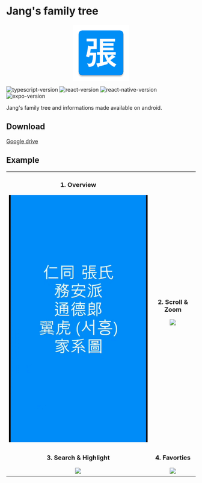 # Jang's family tree

<img src="./assets/icon.png" width="150" height="150" style="display:block;margin:0 auto">

![typescript-version](https://img.shields.io/github/package-json/dependency-version/jhoijune/family-tree/dev/typescript)
![react-version](https://img.shields.io/github/package-json/dependency-version/jhoijune/family-tree/react)
![react-native-version](https://img.shields.io/github/package-json/dependency-version/jhoijune/family-tree/react-native)
![expo-version](https://img.shields.io/github/package-json/dependency-version/jhoijune/family-tree/expo)

Jang's family tree and informations made available on android.

## Download

[Google drive](https://drive.google.com/file/d/1AbYrcs6SSL6Nyo69ceNZcrrsKgTFGq5h/view?usp=sharing)

## Example

<table align="center" width="100%">
  <tr>
    <td align="center">
    <h3>1. Overview</h3>
    <img src="./assets/Overview.gif" width="100%">
     </td>
    <td align="center">
    <h3>2. Scroll & Zoom </h3>
    <img src="./assets/Scroll_and_zoom.gif" width="100%">
    </td>
  </tr>
  <tr>
    <td align="center">
    <h3>3. Search & Highlight</h3>
    <img src="./assets/Search_and_highlight.gif" width="100%">
    </td>
    <td align="center">
    <h3>4. Favorties</h3>
    <img src="./assets/Favorites.gif" width="100%">
    </td>
  </tr>
</table>
